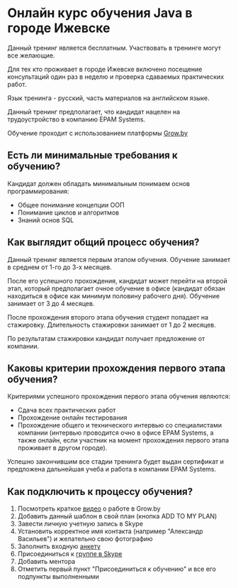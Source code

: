 Онлайн курс обучения Java в городе Ижевске
====================



Данный тренинг является бесплатным. Участвовать в тренинге могут все желающие.

Для тех кто проживает в городе Ижевске включено посещение консультаций один раз в неделю и проверка сдаваемых практических работ.

Язык тренинга - русский, часть материалов на английском языке.

Данный тренинг предполагает, что кандидат нацелен на трудоустройство в компанию EPAM Systems. 

Обучение проходит с использованием платформы [Grow.by](https://grow.by)


Есть ли минимальные требования к обучению?
---------------------
Кандидат должен обладать минимальным понимаем основ программирования:
* Общее понимание концепции ООП
* Понимание циклов и алгоритмов
* Знаний основ SQL


Как выглядит общий процесс обучения?
---------------------
Данный тренинг является первым этапом обучения. Обучение занимает в среднем от 1-го до 3-х месяцев.

После его успешного прохождения, кандидат может перейти на второй этап, который предполагает очное обучение в офисе (кандидат обязан находиться в офисе как минимум половину рабочего дня). Обучение занимает от 3 до 4 месяцев.

После прохождения второго этапа обучения студент попадает на стажировку. Длительность стажировки занимает от 1 до 2 месяцев.

По результатам стажировки кандидат получает предложение от компании. 



Каковы критерии прохождения первого этапа обучения?
---------------------
Критериями успешного прохождения первого этапа обучения являются:
* Сдача всех практических работ
* Прохождение онлайн тестирования
* Прохождение общего и технического интервью со специалистами компании (интервью проводится очно в офисе EPAM Systems, а также онлайн, если участник на момент прохождения первого этапа проживает в другом городе).

Успешно закончившим все стадии тренинга будет выдан сертификат и предложена дальнейшая учеба и работа в компании EPAM Systems.



Как подключить к процессу обучения?
---------------------
1. Посмотреть краткое [видео](https://www.youtube.com/watch?v=9q3aOLZ_qII) о работе в Grow.by
2. Добавить данный шаблон в свой план (кнопка ADD TO MY PLAN)
3. Завести личную учетную запись в Skype
4. Установить корректное имя контакта (например "Александр Васильев") и желательно свою фотографию
5. Заполнить входную [анкету](https://forms.gle/YewSknjEYrQwdCeMA)
6. Присоединиться к [группе в Skype](https://join.skype.com/oUPhgVkYZyHX)
7. Добавить ментора
8. Отметить первый пункт "Присоединиться к обучению" и все его подпункты выполненными
